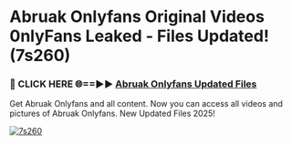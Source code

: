 # Abruak Onlyfans Original Videos 0nlyFans Leaked - Files Updated! (7s260)

<h3>🔴 CLICK HERE 🌐==►► <a href="https://tinyurl.com/ehrbuxhb" rel="nofollow">Abruak Onlyfans Updated Files</a></h3>

Get Abruak Onlyfans and all content. Now you can access all videos and pictures of Abruak Onlyfans. New Updated Files 2025!

[![7s260](https://i.imgur.com/lVYEuWS.gif)](https://tinyurl.com/ehrbuxhb)
